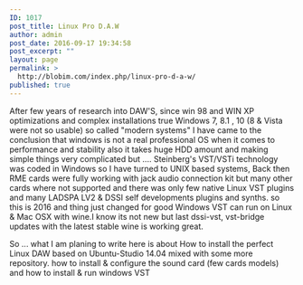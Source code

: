 ```yaml
---
ID: 1017
post_title: Linux Pro D.A.W
author: admin
post_date: 2016-09-17 19:34:58
post_excerpt: ""
layout: page
permalink: >
  http://blobim.com/index.php/linux-pro-d-a-w/
published: true
---
```

After few years of research into DAW'S, since win 98 and WIN XP optimizations and complex installations true Windows 7, 8.1 , 10 (8 & Vista were not so usable) so called "modern systems" I have came to the conclusion that windows is not a real professional OS when it comes to performance and stability also it takes huge HDD amount and making simple things very complicated but .... Steinberg's VST/VSTi technology was coded in Windows  so I have turned to UNIX based systems, Back then RME cards were fully working with jack audio connection kit but many other cards where not supported and there was only few native Linux VST plugins and many LADSPA LV2 & DSSI self developments plugins and synths. so this is 2016 and thing just changed for good Windows VST can run on Linux & Mac OSX with wine.I know its not new but last dssi-vst, vst-bridge updates with the latest stable wine is working great.

So ... what I am planing to write here is about How to install the perfect Linux DAW based on Ubuntu-Studio 14.04 mixed with some more repository. how to install & configure the sound card (few cards models) and how to install &  run windows VST